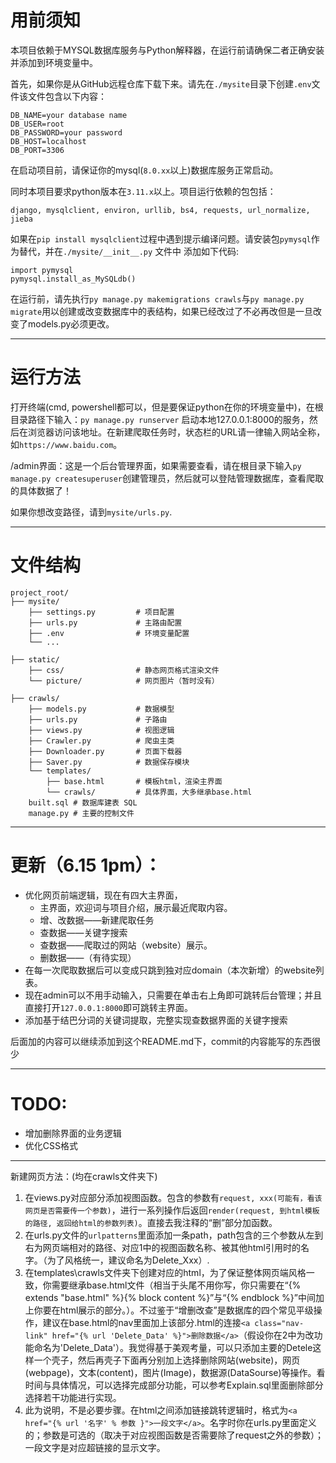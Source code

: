 # 用前须知
本项目依赖于MYSQL数据库服务与Python解释器，在运行前请确保二者正确安装并添加到环境变量中。

首先，如果你是从GitHub远程仓库下载下来。请先在`./mysite`目录下创建`.env`文件该文件包含以下内容：
```
DB_NAME=your database name
DB_USER=root
DB_PASSWORD=your password
DB_HOST=localhost
DB_PORT=3306
```
在启动项目前，请保证你的mysql(`8.0.xx`以上)数据库服务正常启动。

同时本项目要求python版本在`3.11.x`以上。项目运行依赖的包包括：
```
django, mysqlclient, environ, urllib, bs4, requests, url_normalize, jieba
```
如果在`pip install mysqlclient`过程中遇到提示编译问题。请安装包`pymysql`作为替代，并在`./mysite/__init__.py` 文件中
添加如下代码:
```
import pymysql
pymysql.install_as_MySQLdb()
```

在运行前，请先执行`py manage.py makemigrations crawls`与`py manage.py migrate`用以创建或改变数据库中的表结构，如果已经改过了不必再改但是一旦改变了models.py必须更改。

---

# 运行方法
打开终端(cmd, powershell都可以，但是要保证python在你的环境变量中)，在根目录路径下输入：`py manage.py runserver` 启动本地127.0.0.1:8000的服务，然后在浏览器访问该地址。在新建爬取任务时，状态栏的URL请一律输入网站全称，如`https://www.baidu.com`。

/admin界面：这是一个后台管理界面，如果需要查看，请在根目录下输入`py manage.py createsuperuser`创建管理员，然后就可以登陆管理数据库，查看爬取的具体数据了！

如果你想改变路径，请到`mysite/urls.py`.

---

# 文件结构
```
project_root/
├── mysite/
    ├── settings.py         # 项目配置
    ├── urls.py             # 主路由配置
    ├── .env                # 环境变量配置
    └── ...

├── static/
    ├── css/                # 静态网页格式渲染文件
    └── picture/            # 网页图片（暂时没有）

├── crawls/
    ├── models.py           # 数据模型
    ├── urls.py             # 子路由
    ├── views.py            # 视图逻辑
    ├── Crawler.py          # 爬虫主类
    ├── Downloader.py       # 页面下载器
    ├── Saver.py            # 数据保存模块
    └── templates/
        ├── base.html       # 模板html，渲染主界面
        └── crawls/         # 具体界面，大多继承base.html
    built.sql # 数据库建表 SQL
    manage.py # 主要的控制文件
```
---

# 更新（6.15 1pm）：
- 优化网页前端逻辑，现在有四大主界面，
    - 主界面，欢迎词与项目介绍，展示最近爬取内容。
    - 增、改数据——新建爬取任务
    - 查数据——关键字搜索
    - 查数据——爬取过的网站（website）展示。
    - 删数据——（有待实现）
- 在每一次爬取数据后可以变成只跳到独对应domain（本次新增）的website列表。
- 现在admin可以不用手动输入，只需要在单击右上角即可跳转后台管理；并且直接打开`127.0.0.1:8000`即可跳转主界面。
- 添加基于结巴分词的关键词提取，完整实现查数据界面的关键字搜索

后面加的内容可以继续添加到这个README.md下，commit的内容能写的东西很少

---

# TODO: 
- 增加删除界面的业务逻辑
- 优化CSS格式

---

新建网页方法：(均在crawls文件夹下)
1. 在views.py对应部分添加视图函数。包含的参数有`request, xxx(可能有，看该网页是否需要传一个参数)`，进行一系列操作后返回`render(request, 到html模板的路径, 返回给html的参数列表)`。直接去我注释的“删”部分加函数。
2. 在urls.py文件的`urlpatterns`里面添加一条path，path包含的三个参数从左到右为网页端相对的路径、对应1中的视图函数名称、被其他html引用时的名字。（为了风格统一，建议命名为Delete_Xxx）.
3. 在templates\crawls文件夹下创建对应的html，为了保证整体网页端风格一致，你需要继承base.html文件（相当于头尾不用你写，你只需要在“{% extends "base.html" %}{% block content %}”与“{% endblock %}”中间加上你要在html展示的部分。）。不过鉴于“增删改查”是数据库的四个常见平级操作，建议在base.html的nav里面加上该部分.html的连接`<a class="nav-link" href="{% url 'Delete_Data' %}">删除数据</a>`（假设你在2中为改功能命名为'Delete_Data'）。我觉得基于美观考量，可以只添加主要的Detele这样一个壳子，然后再壳子下面再分别加上选择删除网站(website)，网页(webpage)，文本(content)，图片(Image)，数据源(DataSourse)等操作。看时间与具体情况，可以选择完成部分功能，可以参考Explain.sql里面删除部分选择若干功能进行实现。
4. 此为说明，不是必要步骤。在html之间添加链接跳转逻辑时，格式为`<a href="{% url '名字' % 参数 }">一段文字</a>`。名字时你在urls.py里面定义的；参数是可选的（取决于对应视图函数是否需要除了request之外的参数）；一段文字是对应超链接的显示文字。